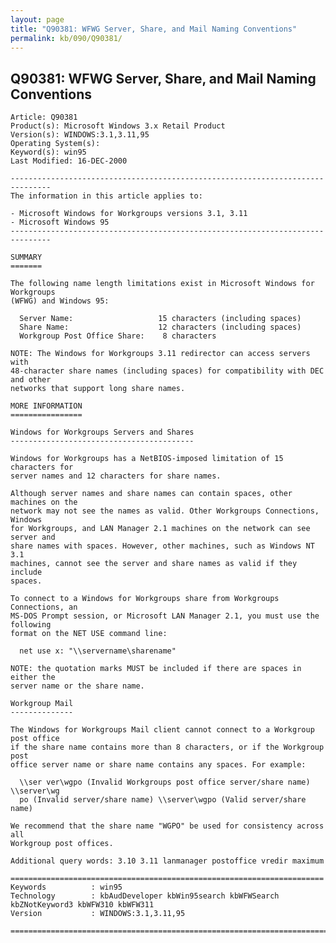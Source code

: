 ```yaml
---
layout: page
title: "Q90381: WFWG Server, Share, and Mail Naming Conventions"
permalink: kb/090/Q90381/
---
```


## Q90381: WFWG Server, Share, and Mail Naming Conventions

	Article: Q90381
	Product(s): Microsoft Windows 3.x Retail Product
	Version(s): WINDOWS:3.1,3.11,95
	Operating System(s): 
	Keyword(s): win95
	Last Modified: 16-DEC-2000
	
	-------------------------------------------------------------------------------
	The information in this article applies to:
	
	- Microsoft Windows for Workgroups versions 3.1, 3.11 
	- Microsoft Windows 95 
	-------------------------------------------------------------------------------
	
	SUMMARY
	=======
	
	The following name length limitations exist in Microsoft Windows for Workgroups
	(WFWG) and Windows 95:
	
	  Server Name:                   15 characters (including spaces)
	  Share Name:                    12 characters (including spaces)
	  Workgroup Post Office Share:    8 characters
	
	NOTE: The Windows for Workgroups 3.11 redirector can access servers with
	48-character share names (including spaces) for compatibility with DEC and other
	networks that support long share names.
	
	MORE INFORMATION
	================
	
	Windows for Workgroups Servers and Shares
	-----------------------------------------
	
	Windows for Workgroups has a NetBIOS-imposed limitation of 15 characters for
	server names and 12 characters for share names.
	
	Although server names and share names can contain spaces, other machines on the
	network may not see the names as valid. Other Workgroups Connections, Windows
	for Workgroups, and LAN Manager 2.1 machines on the network can see server and
	share names with spaces. However, other machines, such as Windows NT 3.1
	machines, cannot see the server and share names as valid if they include
	spaces.
	
	To connect to a Windows for Workgroups share from Workgroups Connections, an
	MS-DOS Prompt session, or Microsoft LAN Manager 2.1, you must use the following
	format on the NET USE command line:
	
	  net use x: "\\servername\sharename"
	
	NOTE: the quotation marks MUST be included if there are spaces in either the
	server name or the share name.
	
	Workgroup Mail
	--------------
	
	The Windows for Workgroups Mail client cannot connect to a Workgroup post office
	if the share name contains more than 8 characters, or if the Workgroup post
	office server name or share name contains any spaces. For example:
	
	  \\ser ver\wgpo (Invalid Workgroups post office server/share name) \\server\wg
	  po (Invalid server/share name) \\server\wgpo (Valid server/share name)
	
	We recommend that the share name "WGPO" be used for consistency across all
	Workgroup post offices.
	
	Additional query words: 3.10 3.11 lanmanager postoffice vredir maximum
	
	======================================================================
	Keywords          : win95 
	Technology        : kbAudDeveloper kbWin95search kbWFWSearch kbZNotKeyword3 kbWFW310 kbWFW311
	Version           : WINDOWS:3.1,3.11,95
	
	=============================================================================
	
